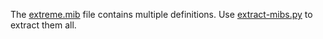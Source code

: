 The [extreme.mib](extreme.mib) file contains multiple definitions. Use [extract-mibs.py](https://github.com/alexanderfefelov/scripts/blob/master/snmp/extract-mibs.py) to extract them all.

